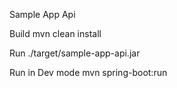 Sample App Api

Build mvn clean install

Run ./target/sample-app-api.jar

Run in Dev mode mvn spring-boot:run